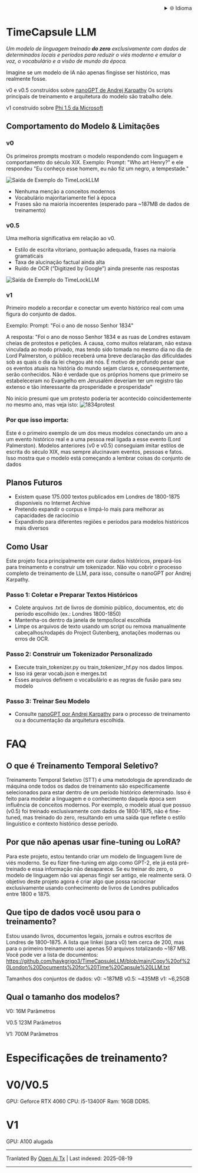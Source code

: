 
<div align="right">
  <details>
    <summary >🌐 Idioma</summary>
    <div>
      <div align="center">
        <a href="https://openaitx.github.io/view.html?user=haykgrigo3&project=TimeCapsuleLLM&lang=en">English</a>
        | <a href="https://openaitx.github.io/view.html?user=haykgrigo3&project=TimeCapsuleLLM&lang=zh-CN">简体中文</a>
        | <a href="#" title="Em breve">繁體中文 (em breve)</a> |
        | <a href="https://openaitx.github.io/view.html?user=haykgrigo3&project=TimeCapsuleLLM&lang=ja">日本語</a>
        | <a href="https://openaitx.github.io/view.html?user=haykgrigo3&project=TimeCapsuleLLM&lang=ko">한국어</a>
        | <a href="#" title="Em breve">हिन्दी (em breve)</a> |
        | <a href="#" title="Em breve">ไทย (em breve)</a> |
        | <a href="#" title="Em breve">Français (em breve)</a>
        | <a href="#" title="Em breve">Deutsch (em breve)</a>
        | <a href="#" title="Em breve">Español (em breve)</a>
        | <a href="#" title="Em breve">Italiano (em breve)</a>
        | <a href="#" title="Em breve">Русский (em breve)</a>
        | <a href="#" title="Em breve">Português (em breve)</a>
        | <a href="#" title="Em breve">Nederlands (em breve)</a>
        | <a href="#" title="Em breve">Polski (em breve)</a>
        | <a href="#" title="Em breve">العربية (em breve)</a>
        | <a href="#" title="Em breve">فارسی (em breve)</a>
        | <a href="#" title="Em breve">Türkçe (em breve)</a>
        | <a href="#" title="Em breve">Tiếng Việt (em breve)</a>
        | <a href="#" title="Em breve">Bahasa Indonesia (em breve)</a>

      </div>
    </div>
  </details>
</div>

# TimeCapsule LLM

*Um modelo de linguagem treinado **do zero** exclusivamente com dados de determinados locais e períodos para reduzir o viés moderno e emular a voz, o vocabulário e a visão de mundo da época.*

Imagine se um modelo de IA não apenas fingisse ser histórico, mas realmente fosse.

v0 e v0.5 construídos sobre [nanoGPT de Andrej Karpathy](https://github.com/karpathy/nanoGPT) Os scripts principais de treinamento e arquitetura do modelo são trabalho dele. 

v1 construído sobre [Phi 1.5 da Microsoft](https://huggingface.co/microsoft/phi-1_5)

##  Comportamento do Modelo & Limitações

### **v0**  

Os primeiros prompts mostram o modelo respondendo com linguagem e comportamento do século XIX. 
Exemplo: Prompt: "Who art Henry?" e ele respondeu "Eu conheço esse homem, eu não fiz um negro, a tempestade."

![Saída de Exemplo do TimeLockLLM](https://github.com/haykgrigo3/TimeCapsuleLLM/blob/main/london_1800_1850_v0/timelockllm_sample_output.png?raw=true)

- Nenhuma menção a conceitos modernos  
- Vocabulário majoritariamente fiel à época  
- Frases são na maioria incoerentes (esperado para ~187MB de dados de treinamento)

### **v0.5** 

Uma melhoria significativa em relação ao v0.  
- Estilo de escrita vitoriano, pontuação adequada, frases na maioria gramaticais  
- Taxa de alucinação factual ainda alta  
- Ruído de OCR (“Digitized by Google”) ainda presente nas respostas

![Saída de Exemplo do TimeLockLLM](https://github.com/haykgrigo3/TimeCapsuleLLM/blob/main/london_1800_1875_v0.5/fellowcitizens.png?raw=true)

### **v1**

Primeiro modelo a recordar e conectar um evento histórico real com uma figura do conjunto de dados.

Exemplo: Prompt: "Foi o ano de nosso Senhor 1834" 

A resposta: "Foi o ano de nosso Senhor 1834 e as ruas de Londres estavam cheias de protestos e petições. A causa, como muitos relataram, não estava vinculada ao modo privado, mas tendo sido tomada no mesmo dia no dia de Lord Palmerston, o público receberá uma breve declaração das dificuldades sob as quais o dia da lei chegou até nós. É motivo de profundo pesar que os eventos atuais na história do mundo sejam claros e, consequentemente, serão conhecidos. Não é verdade que os próprios homens que primeiro se estabeleceram no Evangelho em Jerusalém deveriam ter um registro tão extenso e tão interessante da prosperidade e prosperidade"

No início presumi que um protesto poderia ter acontecido coincidentemente no mesmo ano, mas veja isto: ![1834protest](https://raw.githubusercontent.com/haykgrigo3/TimeCapsuleLLM/main/1834protest.png)

### Por que isso importa:

Este é o primeiro exemplo de um dos meus modelos conectando um ano a um evento histórico real e a uma pessoa real ligada a esse evento (Lord Palmerston). Modelos anteriores (v0 e v0.5) conseguiam imitar estilos de escrita do século XIX, mas sempre alucinavam eventos, pessoas e fatos. Isso mostra que o modelo está começando a lembrar coisas do conjunto de dados

## Planos Futuros 

- Existem quase 175.000 textos publicados em Londres de 1800-1875 disponíveis no Internet Archive
- Pretendo expandir o corpus e limpá-lo mais para melhorar as capacidades de raciocínio
- Expandindo para diferentes regiões e períodos para modelos históricos mais diversos


## Como Usar

Este projeto foca principalmente em curar dados históricos, prepará-los para treinamento e construir um tokenizador. Não vou cobrir o processo completo de treinamento de LLM, para isso, consulte o nanoGPT por Andrej Karpathy.

### Passo 1: Coletar e Preparar Textos Históricos

- Colete arquivos .txt de livros de domínio público, documentos, etc do período escolhido (ex.: Londres 1800-1850)
- Mantenha-os dentro da janela de tempo/local escolhida
- Limpe os arquivos de texto usando um script ou remova manualmente cabeçalhos/rodapés do Project Gutenberg, anotações modernas ou erros de OCR.

### Passo 2: Construir um Tokenizador Personalizado

- Execute train_tokenizer.py ou train_tokenizer_hf.py nos dados limpos.
- Isso irá gerar vocab.json e merges.txt
- Esses arquivos definem o vocabulário e as regras de fusão para seu modelo

### Passo 3: Treinar Seu Modelo

- Consulte [nanoGPT por Andrej Karpathy](https://github.com/karpathy/nanoGPT) para o processo de treinamento ou a documentação da arquitetura escolhida.

# FAQ

## O que é Treinamento Temporal Seletivo?

Treinamento Temporal Seletivo (STT) é uma metodologia de aprendizado de máquina onde todos os dados de treinamento são especificamente selecionados para estar dentro de um período histórico determinado. Isso é feito para modelar a linguagem e o conhecimento daquela época sem influência de conceitos modernos. Por exemplo, o modelo atual que possuo (v0.5) foi treinado exclusivamente com dados de 1800-1875, não é fine-tuned, mas treinado do zero, resultando em uma saída que reflete o estilo linguístico e contexto histórico desse período.

## Por que não apenas usar fine-tuning ou LoRA?

Para este projeto, estou tentando criar um modelo de linguagem livre de viés moderno. Se eu fizer fine-tuning em algo como GPT-2, ele já está pré-treinado e essa informação não desaparece. Se eu treinar do zero, o modelo de linguagem não vai apenas fingir ser antigo, ele realmente será. O objetivo deste projeto agora é criar algo que possa raciocinar exclusivamente usando conhecimento de livros de Londres publicados entre 1800 e 1875.

## Que tipo de dados você usou para o treinamento?

Estou usando livros, documentos legais, jornais e outros escritos de Londres de 1800–1875. A lista que linkei (para v0) tem cerca de 200, mas para o primeiro treinamento usei apenas 50 arquivos totalizando ~187 MB. Você pode ver a lista de documentos:
https://github.com/haykgrigo3/TimeCapsuleLLM/blob/main/Copy%20of%20London%20Documents%20for%20Time%20Capsule%20LLM.txt


Tamanhos dos conjuntos de dados:
v0: ~187MB
v0.5: ~435MB
v1: ~6,25GB

## Qual o tamanho dos modelos?

V0: 16M Parâmetros

V0.5 123M Parâmetros

V1: 700M Parâmetros

# Especificações de treinamento?

# V0/V0.5
GPU: Geforce RTX 4060
CPU: i5-13400F
Ram: 16GB DDR5.

# V1
GPU: A100 alugada














---

Tranlated By [Open Ai Tx](https://github.com/OpenAiTx/OpenAiTx) | Last indexed: 2025-08-19

---